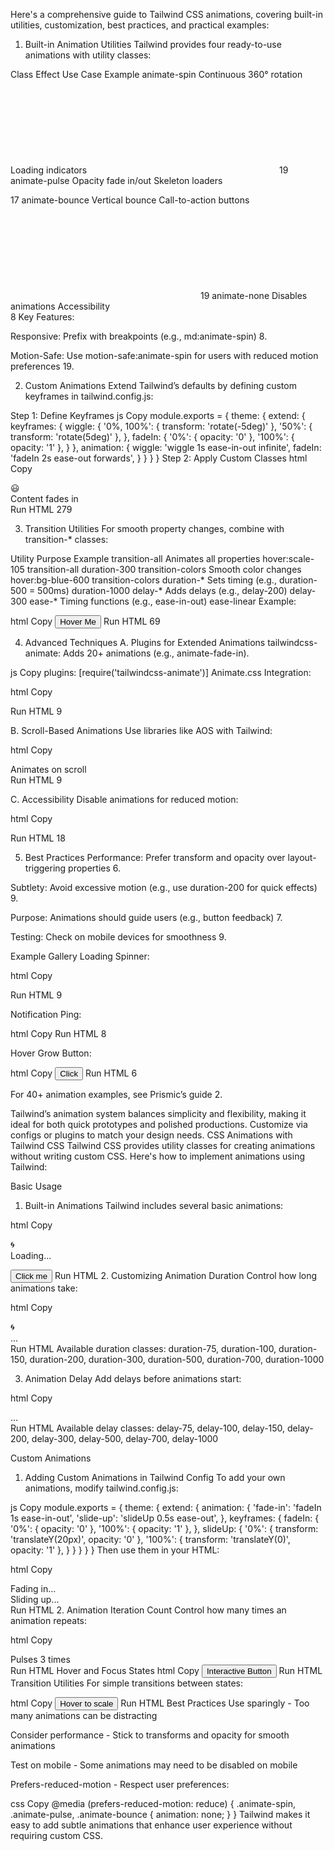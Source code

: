 Here's a comprehensive guide to Tailwind CSS animations, covering built-in utilities, customization, best practices, and practical examples:

1. Built-in Animation Utilities
Tailwind provides four ready-to-use animations with utility classes:

Class	Effect	Use Case	Example
animate-spin	Continuous 360° rotation	Loading indicators	<svg class="animate-spin h-5 w-5"> 18
animate-ping	Scale/fade pulse	Notification badges	<span class="animate-ping bg-red-500 rounded-full"></span> 19
animate-pulse	Opacity fade in/out	Skeleton loaders	<div class="animate-pulse bg-gray-200 h-4"></div> 17
animate-bounce	Vertical bounce	Call-to-action buttons	<svg class="animate-bounce">↓</svg> 19
animate-none	Disables animations	Accessibility	<div class="motion-reduce:animate-none"> 8
Key Features:

Responsive: Prefix with breakpoints (e.g., md:animate-spin) 8.

Motion-Safe: Use motion-safe:animate-spin for users with reduced motion preferences 19.

2. Custom Animations
Extend Tailwind’s defaults by defining custom keyframes in tailwind.config.js:

Step 1: Define Keyframes
js
Copy
module.exports = {
  theme: {
    extend: {
      keyframes: {
        wiggle: {
          '0%, 100%': { transform: 'rotate(-5deg)' },
          '50%': { transform: 'rotate(5deg)' },
        },
        fadeIn: {
          '0%': { opacity: '0' },
          '100%': { opacity: '1' },
        }
      },
      animation: {
        wiggle: 'wiggle 1s ease-in-out infinite',
        fadeIn: 'fadeIn 2s ease-out forwards',
      }
    }
  }
}
Step 2: Apply Custom Classes
html
Copy
<div class="animate-wiggle">😃</div>
<div class="animate-fadeIn">Content fades in</div>
Run HTML
279

3. Transition Utilities
For smooth property changes, combine with transition-* classes:

Utility	Purpose	Example
transition-all	Animates all properties	hover:scale-105 transition-all duration-300
transition-colors	Smooth color changes	hover:bg-blue-600 transition-colors
duration-*	Sets timing (e.g., duration-500 = 500ms)	duration-1000
delay-*	Adds delays (e.g., delay-200)	delay-300
ease-*	Timing functions (e.g., ease-in-out)	ease-linear
Example:

html
Copy
<button class="transition-all duration-500 hover:scale-110 hover:bg-blue-600">
  Hover Me
</button>
Run HTML
69

4. Advanced Techniques
A. Plugins for Extended Animations
tailwindcss-animate: Adds 20+ animations (e.g., animate-fade-in).

js
Copy
plugins: [require('tailwindcss-animate')]
Animate.css Integration:

html
Copy
<div class="animate__animated animate__bounceIn"></div>
Run HTML
9

B. Scroll-Based Animations
Use libraries like AOS with Tailwind:

html
Copy
<div data-aos="fade-up" class="bg-gray-100 p-4">
  Animates on scroll
</div>
Run HTML
9

C. Accessibility
Disable animations for reduced motion:

html
Copy
<div class="animate-spin motion-reduce:animate-none">
Run HTML
18

5. Best Practices
Performance: Prefer transform and opacity over layout-triggering properties 6.

Subtlety: Avoid excessive motion (e.g., use duration-200 for quick effects) 9.

Purpose: Animations should guide users (e.g., button feedback) 7.

Testing: Check on mobile devices for smoothness 9.

Example Gallery
Loading Spinner:

html
Copy
<div class="animate-spin h-8 w-8 border-4 border-blue-500 rounded-full border-t-transparent"></div>
Run HTML
9

Notification Ping:

html
Copy
<span class="animate-ping absolute h-3 w-3 bg-red-500 rounded-full"></span>
Run HTML
8

Hover Grow Button:

html
Copy
<button class="transition-transform hover:scale-105 duration-300">
  Click
</button>
Run HTML
6

For 40+ animation examples, see Prismic’s guide 2.

Tailwind’s animation system balances simplicity and flexibility, making it ideal for both quick prototypes and polished productions. Customize via configs or plugins to match your design needs.
CSS Animations with Tailwind CSS
Tailwind CSS provides utility classes for creating animations without writing custom CSS. Here's how to implement animations using Tailwind:

Basic Usage
1. Built-in Animations
Tailwind includes several basic animations:

html
Copy
<!-- Spin animation -->
<div class="animate-spin">🌀</div>

<!-- Pulse animation -->
<div class="animate-pulse">Loading...</div>

<!-- Bounce animation -->
<button class="animate-bounce">Click me</button>
Run HTML
2. Customizing Animation Duration
Control how long animations take:

html
Copy
<div class="animate-spin duration-1000">🌀</div> <!-- 1 second -->
<div class="animate-pulse duration-2000">...</div> <!-- 2 seconds -->
Run HTML
Available duration classes: duration-75, duration-100, duration-150, duration-200, duration-300, duration-500, duration-700, duration-1000

3. Animation Delay
Add delays before animations start:

html
Copy
<div class="animate-bounce delay-300">...</div>
Run HTML
Available delay classes: delay-75, delay-100, delay-150, delay-200, delay-300, delay-500, delay-700, delay-1000

Custom Animations
1. Adding Custom Animations in Tailwind Config
To add your own animations, modify tailwind.config.js:

js
Copy
module.exports = {
  theme: {
    extend: {
      animation: {
        'fade-in': 'fadeIn 1s ease-in-out',
        'slide-up': 'slideUp 0.5s ease-out',
      },
      keyframes: {
        fadeIn: {
          '0%': { opacity: '0' },
          '100%': { opacity: '1' },
        },
        slideUp: {
          '0%': { transform: 'translateY(20px)', opacity: '0' },
          '100%': { transform: 'translateY(0)', opacity: '1' },
        }
      }
    }
  }
}
Then use them in your HTML:

html
Copy
<div class="animate-fade-in">Fading in...</div>
<div class="animate-slide-up">Sliding up...</div>
Run HTML
2. Animation Iteration Count
Control how many times an animation repeats:

html
Copy
<div class="animate-pulse animate-iteration-3">Pulses 3 times</div>
Run HTML
Hover and Focus States
html
Copy
<button class="hover:animate-pulse focus:animate-bounce">
  Interactive Button
</button>
Run HTML
Transition Utilities
For simple transitions between states:

html
Copy
<button class="transition duration-300 ease-in-out hover:scale-110">
  Hover to scale
</button>
Run HTML
Best Practices
Use sparingly - Too many animations can be distracting

Consider performance - Stick to transforms and opacity for smooth animations

Test on mobile - Some animations may need to be disabled on mobile

Prefers-reduced-motion - Respect user preferences:

css
Copy
@media (prefers-reduced-motion: reduce) {
  .animate-spin,
  .animate-pulse,
  .animate-bounce {
    animation: none;
  }
}
Tailwind makes it easy to add subtle animations that enhance user experience without requiring custom CSS.

